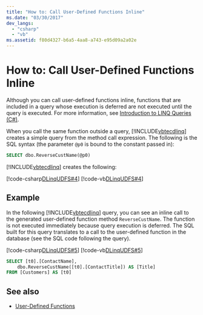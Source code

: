 ```yaml
---
title: "How to: Call User-Defined Functions Inline"
ms.date: "03/30/2017"
dev_langs: 
  - "csharp"
  - "vb"
ms.assetid: f80d4327-b6a5-4aa8-a743-e95d09a2a02e
---
```

# How to: Call User-Defined Functions Inline
Although you can call user-defined functions inline, functions that are included in a query whose execution is deferred are not executed until the query is executed. For more information, see [Introduction to LINQ Queries (C#)](../../../../../csharp/programming-guide/concepts/linq/introduction-to-linq-queries.md).  
  
 When you call the same function outside a query, [!INCLUDE[vbtecdlinq](../../../../../../includes/vbtecdlinq-md.md)] creates a simple query from the method call expression. The following is the SQL syntax (the parameter `@p0` is bound to the constant passed in):  
  
```sql  
SELECT dbo.ReverseCustName(@p0)  
```  
  
 [!INCLUDE[vbtecdlinq](../../../../../../includes/vbtecdlinq-md.md)] creates the following:  
  
 [!code-csharp[DLinqUDFS#4](../../../../../../samples/snippets/csharp/VS_Snippets_Data/DLinqUDFS/cs/Program.cs#4)]
 [!code-vb[DLinqUDFS#4](../../../../../../samples/snippets/visualbasic/VS_Snippets_Data/DLinqUDFS/vb/Module1.vb#4)]  
  
## Example  
 In the following [!INCLUDE[vbtecdlinq](../../../../../../includes/vbtecdlinq-md.md)] query, you can see an inline call to the generated user-defined function method `ReverseCustName`. The function is not executed immediately because query execution is deferred. The SQL built for this query translates to a call to the user-defined function in the database (see the SQL code following the query).  
  
 [!code-csharp[DLinqUDFS#5](../../../../../../samples/snippets/csharp/VS_Snippets_Data/DLinqUDFS/cs/Program.cs#5)]
 [!code-vb[DLinqUDFS#5](../../../../../../samples/snippets/visualbasic/VS_Snippets_Data/DLinqUDFS/vb/Module1.vb#5)]  
  
```sql  
SELECT [t0].[ContactName],  
    dbo.ReverseCustName([t0].[ContactTitle]) AS [Title]  
FROM [Customers] AS [t0]  
```  
  
## See also

- [User-Defined Functions](user-defined-functions.md)
